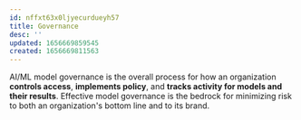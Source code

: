 ```yaml
---
id: nffxt63x0ljyecurdueyh57
title: Governance
desc: ''
updated: 1656669859545
created: 1656669811563
---
```


AI/ML model governance is the overall process for how an organization **controls access**, **implements policy**, and **tracks activity for models and their results**. Effective model governance is the bedrock for minimizing risk to both an organization's bottom line and to its brand.
